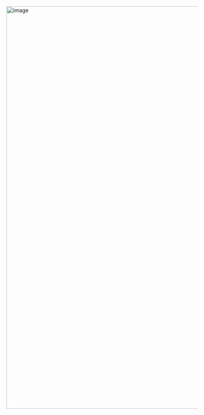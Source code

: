 <img width="1627" height="1057" alt="image" src="https://github.com/user-attachments/assets/6d06c295-abe7-4734-add4-f4b24bf54af3" />

